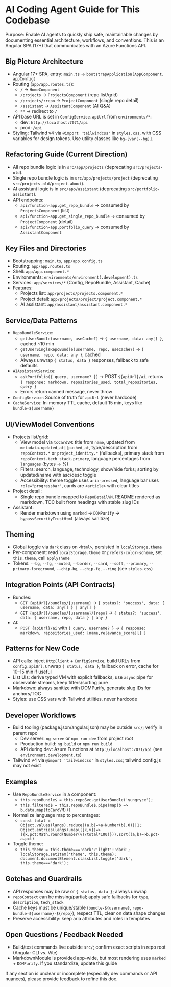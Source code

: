 
# AI Coding Agent Guide for This Codebase

Purpose: Enable AI agents to quickly ship safe, maintainable changes by documenting essential architecture, workflows, and conventions. This is an Angular SPA (17+) that communicates with an Azure Functions API.

## Big Picture Architecture
- Angular 17+ SPA, entry: `main.ts` → `bootstrapApplication(AppComponent, appConfig)`
- Routing (`app/app.routes.ts`):
  - `/` → `HomeComponent`
  - `/projects` → `ProjectsComponent` (repo list/grid)
  - `/projects/:repo` → `ProjectComponent` (single repo detail)
  - `/assistant` → `AssistantComponent` (AI Q&A)
  - `**` → redirect to `/`
- API base URL is set in `ConfigService.apiUrl` from `environments/*`:
  - dev: `http://localhost:7071/api`
  - prod: `/api`
- Styling: Tailwind v4 via `@import 'tailwindcss'` in `styles.css`, with CSS variables for design tokens. Use utility classes like `bg-[var(--bg)]`.

## Refactoring Guide (Current Direction)
- All repo bundle logic is in `src/app/projects` (deprecating `src/projects-old`).
- Single repo bundle logic is in `src/app/projects/project` (deprecating `src/projects-old/project-about`).
- AI assistant logic is in `src/app/assistant` (deprecating `src/portfolio-assistant`).
- API endpoints:
  - `api/function-app.get_repo_bundle` → consumed by `ProjectsComponent` (list)
  - `api/function-app.get_single_repo_bundle` → consumed by `ProjectComponent` (detail)
  - `api/function-app.portfolio_query` → consumed by `AssistantComponent`

## Key Files and Directories
- Bootstrapping: `main.ts`, `app/app.config.ts`
- Routing: `app/app.routes.ts`
- Shell: `app/app.component.*`
- Environments: `environments/environment(.development).ts`
- Services: `app/services/*` (Config, RepoBundle, Assistant, Cache)
- Features:
  - Projects list: `app/projects/projects.component.*`
  - Project detail: `app/projects/project/project.component.*`
  - AI assistant: `app/assistant/assistant.component.*`

## Service/Data Patterns
- `RepoBundleService`:
  - `getUserBundle(username, useCache?)` → `{ username, data: any[] }`, cached ~10 min
  - `getUserSingleRepoBundle(username, repo, useCache?)` → `{ username, repo, data: any }`, cached
  - Always unwrap `{ status, data }` responses, fallback to safe defaults
- `AIAssistantService`:
  - `askPortfolio({ query, username? })` → POST `${apiUrl}/ai`, returns `{ response: markdown, repositories_used, total_repositories, query }`
  - Errors return canned message, never throw
- `ConfigService`: Source of truth for `apiUrl` (never hardcode)
- `CacheService`: In-memory TTL cache, default 15 min, keys like `bundle-${username}`

## UI/ViewModel Conventions
- Projects list/grid:
  - View model via `toCardVM`: title from `name`, updated from `metadata.updated_at||pushed_at`, type/description from `repoContext.*` or `project_identity.*` (fallbacks), primary stack from `repoContext.tech_stack.primary`, language percentages from `languages` (bytes → %)
  - Filters: search, language, technology, show/hide forks; sorting by updated/name with asc/desc toggle
  - Accessibility: theme toggle uses `aria-pressed`, language bar uses `role="progressbar"`, cards are `<article>` with clear titles
- Project detail:
  - Single repo bundle mapped to `RepoDetailVM`, README rendered as markdown, TOC built from headings with stable slug IDs
- Assistant:
  - Render markdown using `marked` → `DOMPurify` → `bypassSecurityTrustHtml` (always sanitize)

## Theming
- Global toggle via `dark` class on `<html>`, persisted in `localStorage.theme`
- Per-component: read `localStorage.theme` or `prefers-color-scheme`, set `this.theme`, call `applyTheme`
- Tokens: `--bg`, `--fg`, `--muted`, `--border`, `--card`, `--soft`, `--primary`, `--primary-foreground`, `--chip-bg`, `--chip-fg`, `--ring` (see `styles.css`)

## Integration Points (API Contracts)
- Bundles:
  - `GET {apiUrl}/bundles/{username}` → `{ status?: 'success', data: { username, data: any[] } | any[] }`
  - `GET {apiUrl}/bundles/{username}/{repo}` → `{ status?: 'success', data: { username, repo, data } | any }`
- AI:
  - `POST {apiUrl}/ai` with `{ query, username? }` → `{ response: markdown, repositories_used: {name,relevance_score}[] }`

## Patterns for New Code
- API calls: inject `HttpClient` + `ConfigService`, build URLs from `config.apiUrl`, unwrap `{ status, data }`, fallback on error, cache for 10–15 min if useful
- List UIs: derive typed VM with explicit fallbacks, use `async` pipe for observable streams, keep filters/sorting pure
- Markdown: always sanitize with DOMPurify, generate slug IDs for anchors/TOC
- Styles: use CSS vars with Tailwind utilities, never hardcode

## Developer Workflows
- Build tooling (package.json/angular.json) may be outside `src/`; verify in parent repo
  - Dev server: `ng serve` or `npm run dev` from project root
  - Production build: `ng build` or `npm run build`
  - API during dev: Azure Functions at `http://localhost:7071/api` (see `environment.development.ts`)
- Tailwind v4 via `@import 'tailwindcss'` in `styles.css`; tailwind.config.js may not exist

## Examples
- Use `RepoBundleService` in a component:
  - `this.repoBundle$ = this.repoSvc.getUserBundle('yungryce');`
  - `this.filtered$ = this.repoBundle$.pipe(map(b => b.data.map(toCardVM)))`
- Normalize language map to percentages:
  - `const total = Object.values(langs).reduce((a,b)=>a+Number(b),0)||1; Object.entries(langs).map(([k,v])=>({k,pct:Math.round(Number(v)/total*100)})).sort((a,b)=>b.pct-a.pct)`
- Toggle theme:
  - `this.theme = this.theme==='dark'?'light':'dark'; localStorage.setItem('theme', this.theme); document.documentElement.classList.toggle('dark', this.theme==='dark');`

## Gotchas and Guardrails
- API responses may be raw or `{ status, data }`; always unwrap
- `repoContext` can be missing/partial; apply safe fallbacks for `type`, `description`, `tech_stack`
- Cache keys must be unique/stable (`bundle-${username}`, `repo-bundle-${username}-${repo}`), respect TTL, clear on data shape changes
- Preserve accessibility: keep aria attributes and roles in templates

## Open Questions / Feedback Needed
- Build/test commands live outside `src/`; confirm exact scripts in repo root (Angular CLI vs. Vite)
- MarkdownModule is provided app-wide, but most rendering uses `marked` + `DOMPurify`. If you standardize, update this guide

If any section is unclear or incomplete (especially dev commands or API nuances), please provide feedback to refine this doc.
